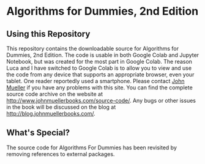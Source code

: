 # Algorithms for Dummies, 2nd Edition
## Using this Repository
This repository contains the downloadable source for Algorithms for Dummies, 2nd Edition. The code is usable in both Google Colab and Jupyter Notebook, but was created for the most part in Google Colab. The reason Luca and I have switched to Google Colab is to allow you to view and use the code from any device that supports an appropriate browser, even your tablet. One reader reportedly used a smartphone. Please contact [John Mueller](mailto:John@JohnMuellerBooks) if you have any problems with this site. You can find the complete source code archive on the website at http://www.johnmuellerbooks.com/source-code/. Any bugs or other issues in the book will be discussed on the blog at http://blog.johnmuellerbooks.com/.
## What's Special?
The source code for Algorithms For Dummies has been revisited by removing references to external packages.

